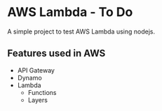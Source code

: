 # AWS Lambda - To Do

A simple project to test AWS Lambda using nodejs.

## Features used in AWS

- API Gateway
- Dynamo
- Lambda
  - Functions
  - Layers